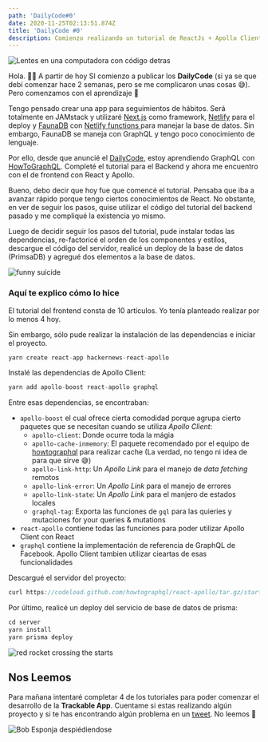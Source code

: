 ```yaml
---
path: 'DailyCode#0'
date: 2020-11-25T02:13:51.874Z
title: 'DailyCode #0'
description: Comienzo realizando un tutorial de ReactJs + Apollo Client
---
```

![Lentes en una computadora con código detras](/assets/welcome-blog.jpeg)

Hola. 👋🏼 A partir de hoy SI comienzo a publicar los **DailyCode** (si ya se que debí comenzar hace 2 semanas, pero se me complicaron unas cosas 😅). Pero comenzamos con el aprendizaje 🚀

Tengo pensado crear una app para seguimientos de hábitos. Será totalmente en JAMstack y utilizaré [Next.js](nextjs.org/) como framework, [Netlify](https://www.netlify.com) para el deploy y [FaunaDB](fauna.com) con [Netlify functions ](https://www.netlify.com/products/functions/)para manejar la base de datos. Sin embargo, FaunaDB se maneja con GraphQL y tengo poco conocimiento de lenguaje.

Por ello, desde que anuncié el [DailyCode](https://juansifontez.netlify.app/blog/dailycode/#0), estoy aprendiendo GraphQL con [HowToGraphQL](http://howtographql.com). Completé el tutorial para el Backend y ahora me encuentro con el de frontend con React y Apollo.

Bueno, debo decir que hoy fue que comencé el tutorial. Pensaba que iba a avanzar rápido porque tengo ciertos conocimientos de React. No obstante, en ver de seguir los pasos, quise utilizar el código del tutorial del backend pasado y me compliqué la existencia yo mismo.

Luego de decidir seguir los pasos del tutorial, pude instalar todas las dependencias, re-factoricé el orden de los componentes y estilos, descargue el código del servidor, realicé un deploy de la base de datos (PrimsaDB) y agregué dos elementos a la base de datos.

![funny suicide](/assets/suicide.gif)

### Aquí te explico cómo lo hice

El tutorial del frontend consta de 10 artículos. Yo tenía planteado realizar por lo menos 4 hoy.

Sin embargo, sólo pude realizar la instalación de las dependencias e iniciar el proyecto.

```jsx
yarn create react-app hackernews-react-apollo
```

Instalé las dependencias de Apollo Client:

```jsx
yarn add apollo-boost react-apollo graphql
```

Entre esas dependencias, se encontraban:

* `apollo-boost` el cual ofrece cierta comodidad porque agrupa cierto paquetes que se necesitan cuando se utiliza _Apollo Client_:
  * `apollo-client`: Donde ocurre toda la mágia
  * `apollo-cache-inmemory`: El paquete recomendado por el equipo de [howtographql](http://howtographql.com) para realizar cache (La verdad, no tengo ni idea de para que sirve 😅)
  * `apollo-link-http`: Un _Apollo Link_ para el manejo de _data fetching_ remotos
  * `apollo-link-error`: Un _Apollo Link_ para el manejo de errores
  * `apollo-link-state`: Un _Apollo Link_ para el manjero de estados locales
  * `graphql-tag`: Exporta las funciones de `gql` para las quieries y mutaciones for your queries & mutations
* `react-apollo` contiene todas las funciones para poder utilizar Apollo Client con React
* `graphql` contiene la implementación de referencia de GraphQL de Facebook. Apollo Client tambien utilizar cieartas de esas funcionalidades

Descargué el servidor del proyecto:

```jsx
curl https://codeload.github.com/howtographql/react-apollo/tar.gz/starter | tar -xz --strip=1 react-apollo-starter/server
```

Por último, realicé un deploy del servicio de base de datos de prisma:

```jsx
cd server
yarn install
yarn prisma deploy
```

![red rocket crossing the starts](/assets/rocket.gif)

## Nos Leemos

Para mañana intentaré completar 4 de los tutoriales para poder comenzar el desarrollo de la **Trackable App**. Cuentame si estas realizando algún proyecto y si te has encontrando algún problema en un [tweet](https://twitter.com/jsifontez_). No leemos 👋

![Bob Esponja despiédiendose](/assets/cya.gif)
